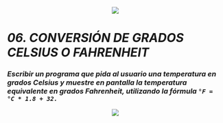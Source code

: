 <p align="center">
  <img src="https://github.com/emilianod98/PythonChallenges-LowLevel/blob/main/src/Learn-python.png">
</p>


# ***06. CONVERSIÓN DE GRADOS CELSIUS O FAHRENHEIT***

### *Escribir un programa que pida al usuario una temperatura en grados Celsius y muestre en pantalla la temperatura equivalente en grados Fahrenheit, utilizando la fórmula `°F = °C * 1.8 + 32.`*

<p align="center">
  <img src="https://github.com/emilianod98/PythonChallenges-LowLevel/blob/main/src/monkey.png">
</p>